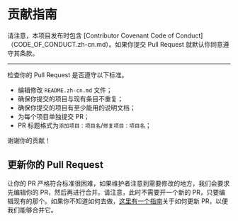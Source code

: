 # 贡献指南

请注意，本项目发布时包含 [Contributor Covenant Code of Conduct]（CODE_OF_CONDUCT.zh-cn.md）。如果你提交 Pull Request 就默认你同意遵守其条款。

---

检查你的 Pull Request 是否遵守以下标准。

- 编辑修改 `README.zh-cn.md` 文件；
- 确保你提交的项目与现有条目不重复；
- 确保你提交的项目有至少能用的说明文档；
- 为每个项目单独提交 PR；
- PR 标题格式为`添加项目：项目名`/`修复项目：项目名`；

谢谢你的贡献！

## 更新你的 Pull Request

让你的 PR 严格符合标准很困难，如果维护者注意到需要修改的地方，我们会要求先编辑你的 PR，然后再进行合并。请注意，此时不需要开一个新的 PR，只要编辑现有的那个。如果你不知道如何去做，[这里有一个指南](https://github.com/RichardLitt/knowledge/blob/master/github/amending-a-commit-guide.md)关于如何更新 PR，以便我们能够合并它。
